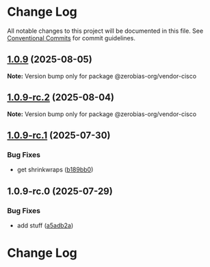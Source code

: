 # Change Log

All notable changes to this project will be documented in this file.
See [Conventional Commits](https://conventionalcommits.org) for commit guidelines.

## [1.0.9](https://github.com/zerobias-org/vendor/compare/@zerobias-org/vendor-cisco@1.0.9-rc.2...@zerobias-org/vendor-cisco@1.0.9) (2025-08-05)

**Note:** Version bump only for package @zerobias-org/vendor-cisco





## [1.0.9-rc.2](https://github.com/zerobias-org/vendor/compare/@zerobias-org/vendor-cisco@1.0.9-rc.1...@zerobias-org/vendor-cisco@1.0.9-rc.2) (2025-08-04)

**Note:** Version bump only for package @zerobias-org/vendor-cisco





## [1.0.9-rc.1](https://github.com/zerobias-org/vendor/compare/@zerobias-org/vendor-cisco@1.0.9-rc.0...@zerobias-org/vendor-cisco@1.0.9-rc.1) (2025-07-30)


### Bug Fixes

* get shrinkwraps ([b189bb0](https://github.com/zerobias-org/vendor/commit/b189bb0cf53ad66427530ccc0eab7824527942d3))





## 1.0.9-rc.0 (2025-07-29)


### Bug Fixes

* add stuff ([a5adb2a](https://github.com/zerobias-org/vendor/commit/a5adb2aecd0670c42e9077affecb6a047bf30fc6))





# Change Log
